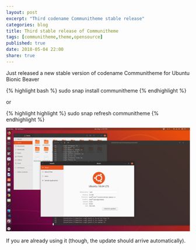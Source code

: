```yaml
---
layout: post
excerpt: "Third codename Communitheme stable release"
categories: blog
title: Third stable release of Communitheme
tags: [communitheme,theme,opensource]
published: true
date: 2018-05-04 22:00
share: true
---
```


Just released a new stable version of codename Communitheme for Ubuntu Bionic Beaver 

{% highlight bash %}
    sudo snap install communitheme
{% endhighlight %}

or

{% highlight highlight %}
   sudo snap refresh communitheme
{% endhighlight %}

![communitheme-3rd-release-pic](/images/communitheme-3rd-release-pic.jpeg)

If you are already using it (though, the update should arrive automatically).

